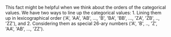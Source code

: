 This fact might be helpful when we think about the orders of the categorical values. We have two ways to line up the categorical values: 1. Lining them up in lexicographical order ('A', 'AA', 'AB', ..., 'B', 'BA', 'BB', ..., 'ZA', 'ZB', .., 'ZZ'), and 2. Considering them as special 26-ary numbers ('A', 'B', .., 'Z', 'AA', 'AB', ..., 'ZZ'). 
